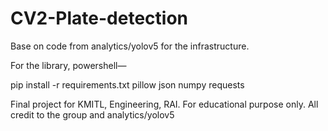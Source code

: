 # CV2-Plate-detection

Base on code from analytics/yolov5 for the infrastructure.

For the library, powershell—

pip install -r requirements.txt
pillow
json
numpy
requests

Final project for KMITL, Engineering, RAI. For educational purpose only. All credit to the group and analytics/yolov5
